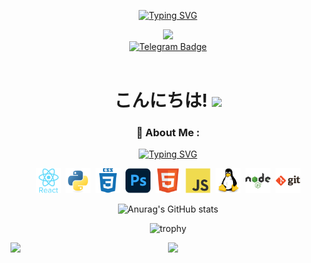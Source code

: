 <div align="center">
  
[![Typing SVG](https://readme-typing-svg.demolab.com?font=Jacquard+12&size=42&duration=3000&pause=500&color=765898&center=true&repeat=false&width=435&lines=frek666)](https://git.io/typing-svg)

<div id="header" align="center">
  <img src="https://media2.giphy.com/media/v1.Y2lkPTc5MGI3NjExaTJ0aGJpdmpkMG40eno1ejZodXpmc3NrNHJ5eHE3YjBheW1pcjZtcCZlcD12MV9pbnRlcm5hbF9naWZfYnlfaWQmY3Q9Zw/Gf1RA1jNSpbbuDE40m/giphy.gif" width="300"/>
</div>

<div id="badges">
  <a href="https://t.me/bootsudoroot">
    <img src="https://img.shields.io/badge/t.me-blue?style=for-the-badge&logo=telegram&logoColor=white" alt="Telegram Badge"/>
  </a>
</div>

<img src="https://komarev.com/ghpvc/?username=frek666&style=flat-square&color=blue" alt=""/>

<div align="center">
<h1>
 こんにちは!
  <img src="https://media.giphy.com/media/hvRJCLFzcasrR4ia7z/giphy.gif" width="25px"/>
</h1>


### 	:robot: About Me :

[![Typing SVG](https://readme-typing-svg.demolab.com?font=Jacquard+12&size=42&duration=3000&pause=500&color=765898&center=true&random=true&width=435&lines=developer;designer;artist;musician;Games;anime)](https://git.io/typing-svg)

<div>
  <img src="https://github.com/devicons/devicon/blob/master/icons/react/react-original-wordmark.svg" title="React" alt="React" width="40" height="40"/>&nbsp;
  <img src="https://github.com/devicons/devicon/blob/master/icons/python/python-original.svg" title="Python" alt="Python" width="40" height="40"/>&nbsp;
  <img src="https://github.com/devicons/devicon/blob/master/icons/css3/css3-plain-wordmark.svg"  title="CSS3" alt="CSS" width="40" height="40"/>&nbsp;
  <img src="https://github.com/devicons/devicon/blob/master/icons/photoshop/photoshop-original.svg" title="PHOTOSHOP" alt="PHOTOSHOP" width="40" height="40"/>&nbsp;
  <img src="https://github.com/devicons/devicon/blob/master/icons/html5/html5-original.svg" title="HTML5" alt="HTML" width="40" height="40"/>&nbsp;
  <img src="https://github.com/devicons/devicon/blob/master/icons/javascript/javascript-original.svg" title="JavaScript" alt="JavaScript" width="40" height="40"/>&nbsp;
   <img src="https://github.com/devicons/devicon/blob/master/icons/linux/linux-original.svg" title="LINUX" alt="LINUX" width="40" height="40"/>&nbsp;
  <img src="https://github.com/devicons/devicon/blob/master/icons/nodejs/nodejs-original-wordmark.svg" title="NodeJS" alt="NodeJS" width="40" height="40"/>&nbsp;
  <img src="https://github.com/devicons/devicon/blob/master/icons/git/git-original-wordmark.svg" title="Git" **alt="Git" width="40" height="40"/>
</div>

![Anurag's GitHub stats](https://github-readme-stats.vercel.app/api?username=frek666&show_icons=true&theme=tokyonight)

![trophy](https://github-profile-trophy.vercel.app/?username=frek666&column=3&margin-w=15&margin-h=15)

<div>
  <img height="170" align="left" src="https://github-readme-stats.vercel.app/api?username=frek666&count_private=true&include_all_commits=true" />
  <img src="https://github-readme-stats.vercel.app/api/top-langs/?username=frek666&layout=compact" />
</div>
